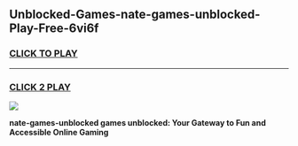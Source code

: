 
## Unblocked-Games-nate-games-unblocked-Play-Free-6vi6f
<h3>
<a href="https://premium76.site?title=nate-games-unblocked&ref=21A">CLICK TO PLAY</a></h3>
<hr>

<h3>
<a href="https://premium76.site?title=nate-games-unblocked&ref=21A">CLICK 2 PLAY</a>
  
</h3>

<a href="https://premium76.site?title=nate-games-unblocked&ref=21A"><img src="https://clearcache.store/games.png"></a>


**nate-games-unblocked games unblocked: Your Gateway to Fun and Accessible Online Gaming**

